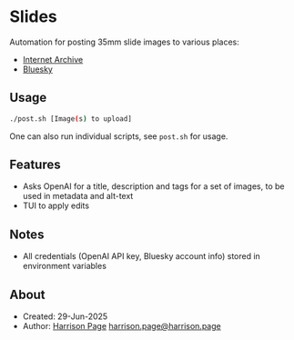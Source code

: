 # Slides

Automation for posting 35mm slide images to various places:

* [Internet Archive](https://archive.org/details/@harrisonpage)
* [Bluesky](https://bsky.app/profile/harrison.page)

## Usage

```bash
./post.sh [Image(s) to upload]
```

One can also run individual scripts, see `post.sh` for usage.

## Features

* Asks OpenAI for a title, description and tags for a set of images, to be used in metadata and alt-text
* TUI to apply edits

## Notes

* All credentials (OpenAI API key, Bluesky account info) stored in environment variables

## About

* Created: 29-Jun-2025
* Author: [Harrison Page](https://harrison.page) <harrison.page@harrison.page>
